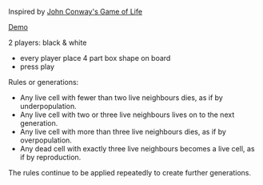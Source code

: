 Inspired by [John Conway's Game of Life](https://en.wikipedia.org/wiki/Conway%27s_Game_of_Life)

[Demo](https://build-4xzyqepdw.now.sh/#)

2 players: black & white

- every player place 4 part box shape on board
- press play

Rules or generations:

- Any live cell with fewer than two live neighbours dies, as if by underpopulation.
- Any live cell with two or three live neighbours lives on to the next generation.
- Any live cell with more than three live neighbours dies, as if by overpopulation.
- Any dead cell with exactly three live neighbours becomes a live cell, as if by reproduction.

The rules continue to be applied repeatedly to create further generations.
